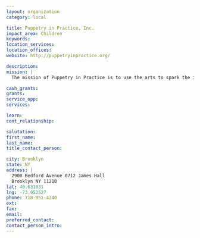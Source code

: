 ```yaml
---
layout: organization
category: local

title: Puppetry in Practice, Inc.
impact_area: Children
keywords: 
location_services: 
location_offices: 
website: http://puppetryinpractice.org/

description: 
mission: |
  The mission of Puppetry in Practice is to use the arts to spark the imagination and foster critical thinking in a multi-cultural learning environment. Multimedia, visual and performing arts are the foundation for a unique approach to teaching core curricula. Using the lens of the arts, PIP emphasizes the talents and diverse learning styles of all students, including Special Education and English Language Learners in multi-lingual programs.

cash_grants: 
grants: 
service_opp: 
services: 

learn: 
cont_relationship: 

salutation: 
first_name: 
last_name: 
title_contact_person: 

city: Brooklyn
state: NY
address: |
  2900 Bedford Avenue 0712 James Hall    
  Brooklyn NY 11210
lat: 40.631031
lng: -73.952527
phone: 718-951-4240
ext: 
fax: 
email: 
preferred_contact: 
contact_person_intro: 
---
```

